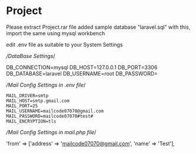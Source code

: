 # Project

Please extract Project.rar file
added sample database "laravel.sql" with this, import the same using mysql workbench 
 
 
 edit .env file as suitable to your System Settings
 
 */DataBase Settings*/
 
 DB_CONNECTION=mysql
 DB_HOST=127.0.0.1
 DB_PORT=3306
 DB_DATABASE=laravel
 DB_USERNAME=root
 DB_PASSWORD=
   
   
 */Mail Config Settings in .env file*/
 
    MAIL_DRIVER=smtp
    MAIL_HOST=smtp.gmail.com
    MAIL_PORT=25
    MAIL_USERNAME=mailcode07070@gmail.com
    MAIL_PASSWORD=mailcode07070#test#
    MAIL_ENCRYPTION=tls
    
  */Mail Config Settings in mail.php  file*/
  
  'from' => ['address' => 'mailcode07070@gmail.com', 'name' => 'Test'],
